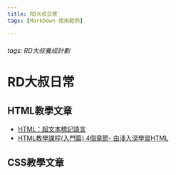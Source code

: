 ```yaml
---
title: RD大叔日常
tags: [MarkDown 使用範例]

---
```


###### tags: RD大叔養成計劃
RD大叔日常
===

HTML教學文章
---
- [HTML：超文本標記語言](https://developer.mozilla.org/zh-TW/docs/Web/HTML)
- [HTML教學課程(入門篇) 4個章節- 由淺入深學習HTML](https://mtache.com/html)

CSS教學文章
---